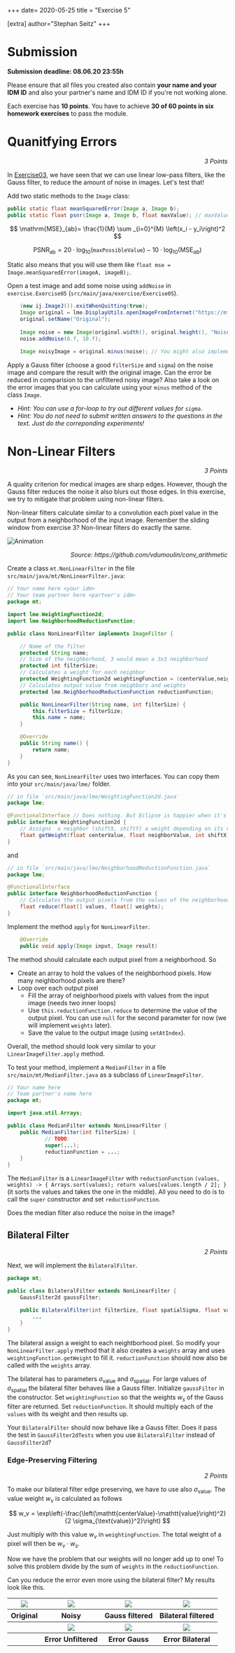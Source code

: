 +++
date= 2020-05-25
title = "Exercise 5"

[extra]
author="Stephan Seitz"
+++

# Submission

**Submission deadline: 08.06.20 23:55h**

Please ensure that all files you created also contain **your name and your IDM ID** and also your partner's name and IDM ID if you're not working alone.

Each exercise has **10 points**. You have to achieve **30 of 60 points in six homework exercises** to pass the module.

# Quanitfying Errors

<P align="right"><i>3 Points</i>

In [Exercise03](../exercise-3), we have seen that we can use linear low-pass filters, like the Gauss filter, to reduce 
the amount of noise in images. Let's test that!

Add two static methods to the `Image` class:

```java
public static float meanSquaredError(Image a, Image b);
public static float psnr(Image a, Image b, float maxValue); // maxValue is 255 for PNG images
```
<!--$ \mathrm{MSE}_{ab} =  \frac{1}{M} \sum_{i=0}^M \left(x_i - y_i\right)^2 $$-->
$$ \mathrm{MSE}_{ab}=  \frac{1}{M} \sum _{i=0}^{M} \left(x_i - y_i\right)^2 $$

$$        \mathrm{PSNR_{ab}} = 20\cdot  \log_{10}(\mathtt{maxPossibleValue}) - 10\cdot \log_{10}(\mathrm{MSE}_{ab}) $$

<!--Take adavatage of the fact that you already implemented a `minus` method.-->
Static also means that you will use them like `float mse = Image.meanSquaredError(imageA, imageB);`.

Open a test image and add some noise using `addNoise` in `exercise.Exercise05` (`src/main/java/exercise/Exercise05`).

```java
    (new ij.ImageJ()).exitWhenQuitting(true);
    Image original = lme.DisplayUtils.openImageFromInternet("https://mt2-erlangen.github.io/shepp_logan.png", ".png");
    original.setName("Original");
    
    Image noise = new Image(original.width(), original.height(), "Noise");
    noise.addNoise(0.f, 10.f);

    Image noisyImage = original.minus(noise); // You might also implement your own `plus` ;-)
```

Apply a Gauss filter (choose a good `filterSize` and `sigma`) on the noise image and compare the result with the original image.
Can the error be reduced in comparision to the unfiltered noisy image? Also take a look on the error images that you can
calculate using your `minus` method of the class `Image`.

- *Hint: You can use a for-loop to try out different values for `sigma`*.
- *Hint: You do not need to submit written answers to the questions in the text. Just do the correponding experiments!*

# Non-Linear Filters

<P align="right"><i>3 Points</i>

A quality criterion for medical images are sharp edges.
However, though the Gauss filter reduces the noise it also blurs out those edges.
In this exercise, we try to mitigate that problem using non-linear filters.

Non-linear filters calculate similar to a convolution each pixel value in the output from a neighborhood of the
input image. Remember the sliding window from exercise 3? Non-linear filters do exactly the same.

![Animation](https://raw.githubusercontent.com/vdumoulin/conv_arithmetic/master/gif/same_padding_no_strides.gif)

<P align="right"><i>Source: https://github.com/vdumoulin/conv_arithmetic</i>

Create a class `mt.NonLinearFilter` in the file `src/main/java/mt/NonLinearFilter.java`:

```java
// Your name here <your idm>
// Your team partner here <partner's idm>
package mt;

import lme.WeightingFunction2d;
import lme.NeighborhoodReductionFunction;

public class NonLinearFilter implements ImageFilter {

    // Name of the filter
    protected String name; 
    // Size of the neighborhood, 3 would mean a 3x3 neighborhood
    protected int filterSize;
    // Calculates a weight for each neighbor
    protected WeightingFunction2d weightingFunction = (centerValue,neighborValue,x,y) -> 1.f;
    // Calculates output value from neighbors and weights
    protected lme.NeighborhoodReductionFunction reductionFunction;

    public NonLinearFilter(String name, int filterSize) {
        this.filterSize = filterSize;
        this.name = name;
    }

    @Override
    public String name() {
        return name;
    }
}
```

As you can see, `NonLinearFilter` uses two interfaces. You can copy them into your `src/main/java/lme/` folder.

```java
// in file `src/main/java/lme/WeightingFunction2d.java`
package lme;

@FunctionalInterface // Does nothing. But Eclipse is happier when it's there.
public interface WeightingFunction2d {
    // Assigns  a neighbor (shiftX, shiftY) a weight depending on its value and the value of the pixel in the middle of the neighborhood
    float getWeight(float centerValue, float neighborValue, int shiftX, int shiftY);
}
```
and
```java
// in file `src/main/java/lme/NeighborhoodReductionFunction.java`
package lme;

@FunctionalInterface
public interface NeighborhoodReductionFunction {
    // Calculates the output pixels from the values of the neighborhood pixels and their weight
    float reduce(float[] values, float[] weights);
}
```

Implement the method `apply` for `NonLinearFilter`.

```java
    @Override
    public void apply(Image input, Image result)
```

The method should calculate each output pixel from a neighborhood. So

- Create an array to hold the values of the neighborhood pixels. How many neighborhood pixels are there?
- Loop over each output pixel
    - Fill the array of neighborhood pixels with values from the input image (needs two inner loops)
    - Use `this.reductionFunction.reduce` to determine the value of the output pixel. You can use `null` for the second parameter for now (we will implement `weights` later).
    - Save the value to the output image (using `setAtIndex`).

Overall, the method should look very similar to your `LinearImageFilter.apply` method.

To test your method, implement a `MedianFilter` in a file `src/main/mt/MedianFilter.java` as a subclass of `LinearImageFilter`.

```java
// Your name here
// Team partner's name here
package mt;

import java.util.Arrays;

public class MedianFilter extends NonLinearFilter {
	public MedianFilter(int filterSize) {
            // TODO:
            super(...);
            reductionFunction = ...;
	}
}
```
The `MedianFilter` is a `LinearImageFilter` with
`reductionFunction` `(values, weights) -> { Arrays.sort(values); return values[values.length / 2]; }`
(it sorts the values and takes the one in the middle).
All you need to do is to call the `super` constructor and set `reductionFunction`.

Does the median filter also reduce the noise in the image?

## Bilateral Filter

<P align="right"><i>2 Points</i>

Next, we will implement the `BilateralFilter`.

```java
package mt;

public class BilateralFilter extends NonLinearFilter {
    GaussFilter2d gaussFilter;

    public BilateralFilter(int filterSize, float spatialSigma, float valueSigma){
        ...
    }
}
```

The bilateral assign a weight to each neightborhood pixel.
So modify your `NonLinearFilter.apply` method that it also creates a `weights` array and uses `weightingFunction.getWeight` to
fill it. `reductionFunction` should now also be called with the `weights` array.

The bilateral has to parameters $\sigma_{\text{value}}$ and $\sigma_{\text{spatial}}$.
For large values of $\sigma_{\text{spatial}}$ the bilateral filter behaves like a Gauss filter.
Initialize `gaussFilter` in the constructor. Set `weightingFunction` so that the weights $w_s$ of the Gauss filter are returned.
Set `reductionFunction`. It should multiply each of the `values` with its weight and then results up.

Your `BilateralFilter` should now behave like a Gauss filter. Does it pass the test in `GaussFilter2dTests` when you
use `BilateralFilter` instead of `GaussFilter2d`?


### Edge-Preserving Filtering

<P align="right"><i>2 Points</i>

To make our bilateral filter edge preserving, we have to use also $\sigma_{\text{value}}$.
The value weight $w_v$ is calculated as follows

$$ w_v = \exp\left(-\frac{\left(\mathtt{centerValue}-\mathtt{value}\right)^2}{2 \sigma_{\text{value}}^2}\right) $$

Just multiply with this value $w_v$ in `weightingFunction`. The total weight of a pixel will then be $w_v \cdot w_s$.

Now we have the problem that our weights will no longer add up to one! To solve this problem divide by the sum of `weights`
in the `reductionFunction`.


Can you reduce the error even more using the bilateral filter? My results look like this.

 <table style="width:100% text-align:;">
  <tr>
    <th><a href="../shepp_logan_original.png" ><img align="center" src="../shepp_logan_original.png" ></a></th>
    <th><a href="../shepp_logan_noisy.png" ><img align="center" src="../shepp_logan_noisy.png" ></a></th>
    <th><a href="../shepp_logan_gauss.png" ><img align="center" src="../shepp_logan_gauss.png" ></a></th>
    <th><a href="../shepp_logan_bilateral.png" ><img align="center" src="../shepp_logan_bilateral.png" ></a></th>
  </tr>
  <tr>
    <th>Original</th>
    <th>Noisy</th>
    <th>Gauss filtered</th>
    <th>Bilateral filtered</th>
  </tr>
  <tr>
    <th></th>
    <th><a href="../error_noise.png" ><img align="center" src="../error_noise.png" ></a></th>
    <th><a href="../error_gauss.png" ><img align="center" src="../error_gauss.png" ></a></th>
    <th><a href="../error_bilateral.png" ><img align="center" src="../error_bilateral.png" ></a></th>
  </tr>
  <tr>
    <th></th>
    <th>Error Unfiltered</th>
    <th>Error Gauss</th>
    <th>Error Bilateral</th>
  </tr>
</table> 

<!--Java unzip: https://www.journaldev.com/960/java-unzip-file-example-->
<!--https://services.cancerimagingarchive.net/services/v3/TCIA/query/getImage?SeriesInstanceUID=1.3.6.1.4.1.14519.5.2.1.2857.5885.605148569068237074211642729801-->

<!--```java-->
<!--public float power();    // Mean of the squared signal values-->
<!--public float powerDb();  // 10 * Math.log(power)-->
<!--```-->

<!--The power of a signal is calculated like the mean value. Except that you calculate the mean of the squared singal values.-->
<!--You can calculate the mean squared error like that-->

<!--```java-->
<!--Image errorImage = original - noisy;         // original and noisy are of type mt.Image-->
<!--float meanSquaredError = errorImage.power(); //-->
<!--```-->

<!--```java-->
<!--public float power();    // Mean of the squared signal values-->
<!--public float powerDb();  // 10 * Math.log(power)-->
<!--```-->
